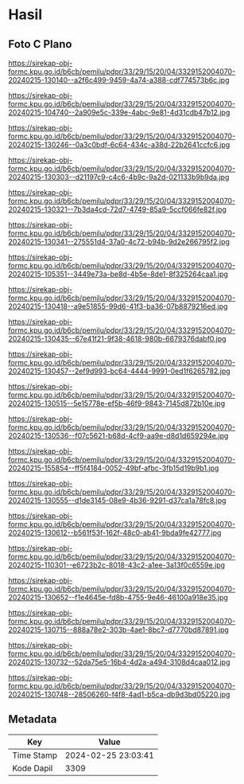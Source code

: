 # Hasil

## Foto C Plano

https://sirekap-obj-formc.kpu.go.id/b6cb/pemilu/pdpr/33/29/15/20/04/3329152004070-20240215-130140--a2f6c499-9459-4a74-a388-cdf774573b6c.jpg

https://sirekap-obj-formc.kpu.go.id/b6cb/pemilu/pdpr/33/29/15/20/04/3329152004070-20240215-104740--2a909e5c-339e-4abc-9e81-4d31cdb47b12.jpg

https://sirekap-obj-formc.kpu.go.id/b6cb/pemilu/pdpr/33/29/15/20/04/3329152004070-20240215-130246--0a3c0bdf-6c64-434c-a38d-22b2641ccfc6.jpg

https://sirekap-obj-formc.kpu.go.id/b6cb/pemilu/pdpr/33/29/15/20/04/3329152004070-20240215-130303--d21197c9-c4c6-4b9c-9a2d-021133b9b9da.jpg

https://sirekap-obj-formc.kpu.go.id/b6cb/pemilu/pdpr/33/29/15/20/04/3329152004070-20240215-130321--7b3da4cd-72d7-4749-85a9-5ccf066fe82f.jpg

https://sirekap-obj-formc.kpu.go.id/b6cb/pemilu/pdpr/33/29/15/20/04/3329152004070-20240215-130341--275551d4-37a0-4c72-b94b-9d2e266795f2.jpg

https://sirekap-obj-formc.kpu.go.id/b6cb/pemilu/pdpr/33/29/15/20/04/3329152004070-20240215-105351--3449e73a-be8d-4b5e-8de1-8f325264caa1.jpg

https://sirekap-obj-formc.kpu.go.id/b6cb/pemilu/pdpr/33/29/15/20/04/3329152004070-20240215-130418--a9e51855-99d6-41f3-ba36-07b8879216ed.jpg

https://sirekap-obj-formc.kpu.go.id/b6cb/pemilu/pdpr/33/29/15/20/04/3329152004070-20240215-130435--67e41f21-9f38-4618-980b-6679376dabf0.jpg

https://sirekap-obj-formc.kpu.go.id/b6cb/pemilu/pdpr/33/29/15/20/04/3329152004070-20240215-130457--2ef9d993-bc64-4444-9991-0ed1f6265782.jpg

https://sirekap-obj-formc.kpu.go.id/b6cb/pemilu/pdpr/33/29/15/20/04/3329152004070-20240215-130515--5e15778e-ef5b-46f9-9843-7145d872b10e.jpg

https://sirekap-obj-formc.kpu.go.id/b6cb/pemilu/pdpr/33/29/15/20/04/3329152004070-20240215-130536--f07c5621-b68d-4cf9-aa9e-d8d1d659294e.jpg

https://sirekap-obj-formc.kpu.go.id/b6cb/pemilu/pdpr/33/29/15/20/04/3329152004070-20240215-155854--ff5f4184-0052-49bf-afbc-3fb15d19b9b1.jpg

https://sirekap-obj-formc.kpu.go.id/b6cb/pemilu/pdpr/33/29/15/20/04/3329152004070-20240215-130555--d1de3145-08e9-4b36-9291-d37ca1a78fc8.jpg

https://sirekap-obj-formc.kpu.go.id/b6cb/pemilu/pdpr/33/29/15/20/04/3329152004070-20240215-130612--b561f53f-162f-48c0-ab41-9bda9fe42777.jpg

https://sirekap-obj-formc.kpu.go.id/b6cb/pemilu/pdpr/33/29/15/20/04/3329152004070-20240215-110301--e6723b2c-8018-43c2-a1ee-3a13f0c6559e.jpg

https://sirekap-obj-formc.kpu.go.id/b6cb/pemilu/pdpr/33/29/15/20/04/3329152004070-20240215-130652--f1e4645e-fd8b-4755-9e46-46100a918e35.jpg

https://sirekap-obj-formc.kpu.go.id/b6cb/pemilu/pdpr/33/29/15/20/04/3329152004070-20240215-130715--888a78e2-303b-4ae1-8bc7-d7770bd87891.jpg

https://sirekap-obj-formc.kpu.go.id/b6cb/pemilu/pdpr/33/29/15/20/04/3329152004070-20240215-130732--52da75e5-16b4-4d2a-a494-3108d4caa012.jpg

https://sirekap-obj-formc.kpu.go.id/b6cb/pemilu/pdpr/33/29/15/20/04/3329152004070-20240215-130748--28506260-f4f8-4ad1-b5ca-db9d3bd05220.jpg


## Metadata

| Key        | Value               |
| ---------- | ------------------- |
| Time Stamp | 2024-02-25 23:03:41 |
| Kode Dapil | 3309                |



